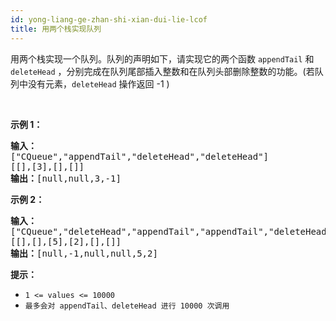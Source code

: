 ```yaml
---
id: yong-liang-ge-zhan-shi-xian-dui-lie-lcof
title: 用两个栈实现队列
---
```

用两个栈实现一个队列。队列的声明如下，请实现它的两个函数 <code>appendTail</code> 和 <code>deleteHead</code> ，分别完成在队列尾部插入整数和在队列头部删除整数的功能。(若队列中没有元素，<code>deleteHead</code> 操作返回 -1 )

 

**示例 1：**


<pre><strong>输入：</strong><br/>[&#34;CQueue&#34;,&#34;appendTail&#34;,&#34;deleteHead&#34;,&#34;deleteHead&#34;]<br/>[[],[3],[],[]]<br/><strong>输出：</strong>[null,null,3,-1]<br/></pre>

**示例 2：**


<pre><strong>输入：</strong><br/>[&#34;CQueue&#34;,&#34;deleteHead&#34;,&#34;appendTail&#34;,&#34;appendTail&#34;,&#34;deleteHead&#34;,&#34;deleteHead&#34;]<br/>[[],[],[5],[2],[],[]]<br/><strong>输出：</strong>[null,-1,null,null,5,2]<br/></pre>

**提示：**


- <code>1 &lt;= values &lt;= 10000</code>
- <code>最多会对 appendTail、deleteHead 进行 10000 次调用</code>
